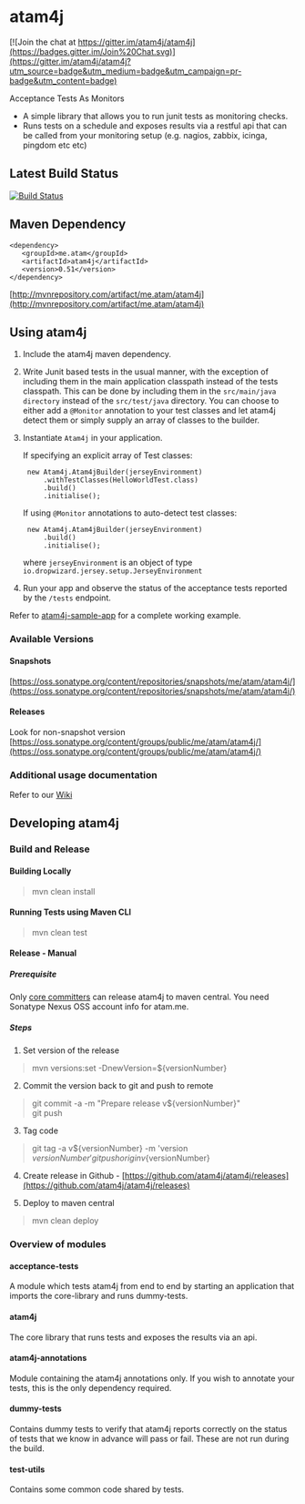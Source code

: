 atam4j
======

[![Join the chat at https://gitter.im/atam4j/atam4j](https://badges.gitter.im/Join%20Chat.svg)](https://gitter.im/atam4j/atam4j?utm_source=badge&utm_medium=badge&utm_campaign=pr-badge&utm_content=badge)

Acceptance Tests As Monitors

* A simple library that allows you to run junit tests as monitoring checks.
* Runs tests on a schedule and exposes results via a restful api that can be called from your monitoring setup (e.g. nagios, 
zabbix, icinga, pingdom etc etc)

## Latest Build Status

[![Build Status](https://travis-ci.org/atam4j/atam4j.svg?branch=master)](https://travis-ci.org/atam4j/atam4j)

## Maven Dependency
    <dependency>    
       <groupId>me.atam</groupId>    
       <artifactId>atam4j</artifactId>    
       <version>0.51</version>    
    </dependency>
    
[http://mvnrepository.com/artifact/me.atam/atam4j](http://mvnrepository.com/artifact/me.atam/atam4j)

## Using atam4j

1. Include the atam4j maven dependency.

2. Write Junit based tests in the usual manner, with the exception of including them in the main application classpath 
instead of the tests classpath. This can be done by including them in the `src/main/java directory` instead of the 
`src/test/java` directory. You can choose to either add a `@Monitor` annotation to your test classes and let atam4j 
detect them or simply supply an array of classes to the builder.

3. Instantiate `Atam4j` in your application.    

    If specifying an explicit array of Test classes:

        new Atam4j.Atam4jBuilder(jerseyEnvironment)     
            .withTestClasses(HelloWorldTest.class) 
            .build()      
            .initialise();
            
    If using `@Monitor` annotations to auto-detect test classes:            
            
        new Atam4j.Atam4jBuilder(jerseyEnvironment)      
            .build()      
            .initialise();     
                   
    where `jerseyEnvironment` is an object of type `io.dropwizard.jersey.setup.JerseyEnvironment`                   

4. Run your app and observe the status of the acceptance tests reported by the `/tests` endpoint.

Refer to [atam4j-sample-app](acceptance-tests/src/main/java) for a complete working example.

### Available Versions
#### Snapshots
[https://oss.sonatype.org/content/repositories/snapshots/me/atam/atam4j/](https://oss.sonatype.org/content/repositories/snapshots/me/atam/atam4j/)

#### Releases
Look for non-snapshot version
[https://oss.sonatype.org/content/groups/public/me/atam/atam4j/](https://oss.sonatype.org/content/groups/public/me/atam/atam4j/)

### Additional usage documentation
Refer to our [Wiki](https://github.com/atam4j/atam4j/wiki)

## Developing atam4j
    
### Build and Release

#### Building Locally
> mvn clean install

#### Running Tests using Maven CLI
> mvn clean test

#### Release - Manual
##### Prerequisite
Only [core committers](Core-Committers.md) can release atam4j to maven central. You need Sonatype Nexus OSS account info
for atam.me.

##### Steps

1. Set version of the release    
> mvn versions:set -DnewVersion=${versionNumber}

2. Commit the version back to git and push to remote 
> git commit -a -m "Prepare release v${versionNumber}"    
git push

3. Tag code 
> git tag -a v${versionNumber} -m 'version ${versionNumber}'     
git push origin v${versionNumber}
    
4. Create release in Github - [https://github.com/atam4j/atam4j/releases](https://github.com/atam4j/atam4j/releases)    

5. Deploy to maven central    
> mvn clean deploy

### Overview of modules

#### acceptance-tests
A module which tests atam4j from end to end by starting an application that imports the core-library and runs dummy-tests.

#### atam4j
The core library that runs tests and exposes the results via an api.

#### atam4j-annotations
Module containing the atam4j annotations only.  If you wish to annotate your tests, this is the only dependency required.

#### dummy-tests
Contains dummy tests to verify that atam4j reports correctly on the status of tests that we know in advance will pass or fail.  These are not run during the build.

#### test-utils
Contains some common code shared by tests.








